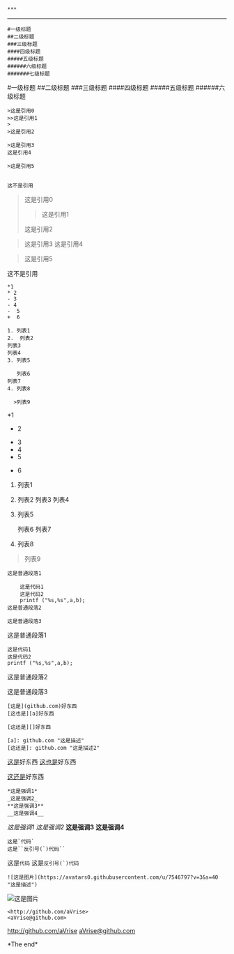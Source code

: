 ```
***
```
***

```
#一级标题
##二级标题
###三级标题
####四级标题
#####五级标题
######六级标题
#######七级标题
```
#一级标题
##二级标题
###三级标题
####四级标题
#####五级标题
######六级标题

```
>这是引用0
>>这是引用1
>
>这是引用2

>这是引用3
这是引用4

>这是引用5


这不是引用
```

>这是引用0
>>这是引用1
>
>这是引用2

>这是引用3
这是引用4

>这是引用5


这不是引用

```
*1
* 2
- 3
- 4
-  5
+  6

1. 列表1
2.  列表2
列表3
列表4
3. 列表5

   列表6
列表7
4. 列表8

  >列表9
```
*1
* 2
- 3
- 4
-  5
+  6

1. 列表1
2.  列表2
列表3
列表4
3. 列表5

   列表6
列表7
4. 列表8

  >列表9
  
```
这是普通段落1

    这是代码1
    这是代码2
    printf ("%s,%s",a,b);
这是普通段落2

这是普通段落3
```
这是普通段落1

    这是代码1
    这是代码2
    printf ("%s,%s",a,b);
这是普通段落2

这是普通段落3


```
[这是](github.com)好东西
[这也是][a]好东西

[这还是][]好东西

[a]: github.com "这是描述"
[这还是]: github.com "这是描述2"
```
[这是](github.com)好东西
[这也是][a]好东西

[这还是][]好东西

[a]: github.com "这是描述"
[这还是]: github.com "这是描述2"
```
*这是强调1*
_这是强调2_
**这是强调3**
__这是强调4__
```
*这是强调1*
_这是强调2_
**这是强调3**
__这是强调4__
```
这是`代码`
这是``反引号(`)代码``
```
这是`代码`
这是``反引号(`)代码``
```
![这是图片](https://avatars0.githubusercontent.com/u/7546797?v=3&s=40 "这是描述")
```
![这是图片](https://avatars0.githubusercontent.com/u/7546797?v=3&s=40 "这是描述")
```
<http://github.com/aVrise>
<aVrise@github.com>
```
<http://github.com/aVrise>
<aVrise@github.com>

\*The end\*

